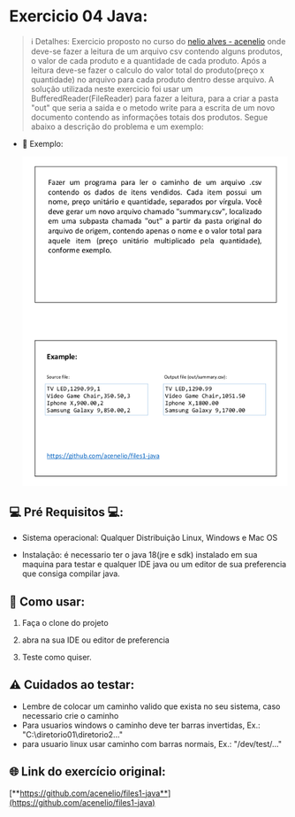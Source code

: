 # Exercicio 04 Java:

> ℹ️ Detalhes: Exercicio proposto no curso do [nelio alves - acenelio](https://github.com/acenelio) onde deve-se fazer a leitura de um arquivo csv contendo alguns produtos, o valor de cada produto e a quantidade de cada produto. Após a leitura deve-se fazer o calculo do valor total do produto(preço x quantidade) no arquivo para cada produto dentro desse arquivo. A solução utilizada neste exercicio foi usar um BufferedReader(FileReader) para fazer a leitura, para a criar a pasta "out" que seria a saida e o metodo write para a escrita de um novo documento contendo as informações totais dos produtos. Segue abaixo a descrição do problema e um exemplo:

- 👀 Exemplo: 
 
    ![Exemplo](https://github.com/BrunoSantos98/JavaExercises/blob/main/FileExercise/src/img/texto%20e%20exemplo.png)    
  
## 💻 Pré Requisitos 💻:

- Sistema operacional: Qualquer Distribuição Linux, Windows e Mac OS

- Instalação: é necessario ter o java 18(jre e sdk) instalado em sua maquina para testar e qualquer IDE java ou um editor de sua preferencia que consiga
compilar java.

## 📃 Como usar:

  1. Faça o clone do projeto

  2. abra na sua IDE ou editor de preferencia

  3. Teste como quiser.

## ⚠️ Cuidados ao testar:
  
  - Lembre de colocar um caminho valido que exista no seu sistema, caso necessario crie o caminho
  - Para usuarios windows o caminho deve ter barras invertidas, Ex.: "C:\\diretorio01\diretorio2\..."
  - para usuario linux usar caminho com barras normais, Ex.: "/dev/test/..."

## 🌐 Link do exercício original: 

[**https://github.com/acenelio/files1-java**](https://github.com/acenelio/files1-java)
